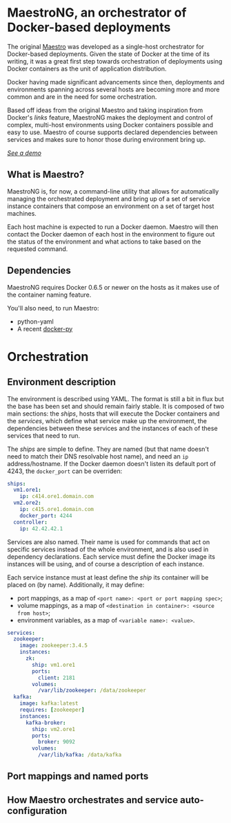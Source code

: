 MaestroNG, an orchestrator of Docker-based deployments
======================================================

The original [Maestro](http://github.com/toscanini/mastro) was developed
as a single-host orchestrator for Docker-based deployments. Given the
state of Docker at the time of its writing, it was a great first step
towards orchestration of deployments using Docker containers as the unit
of application distribution.

Docker having made significant advancements since then, deployments and
environments spanning across several hosts are becoming more and more
common and are in the need for some orchestration.

Based off ideas from the original Maestro and taking inspiration from
Docker's _links_ feature, MaestroNG makes the deployment and control of
complex, multi-host environments using Docker containers possible and
easy to use. Maestro of course supports declared dependencies between
services and makes sure to honor those during environment bring up.

*[See a demo](http://showterm.io/e20242d059958e09846ba)*

What is Maestro?
----------------

MaestroNG is, for now, a command-line utility that allows for
automatically managing the orchestrated deployment and bring up of a set
of service instance containers that compose an environment on a set of
target host machines.

Each host machine is expected to run a Docker daemon. Maestro will then
contact the Docker daemon of each host in the environment to figure out
the status of the environment and what actions to take based on the
requested command.

Dependencies
------------

MaestroNG requires Docker 0.6.5 or newer on the hosts as it makes use of
the container naming feature.

You'll also need, to run Maestro:

* python-yaml
* A recent [docker-py](http://github.com/dotcloud/docker-py)

Orchestration
=============

Environment description
-----------------------

The environment is described using YAML. The format is still a bit in
flux but the base has been set and should remain fairly stable. It is
composed of two main sections: the _ships_, hosts that will execute the
Docker containers and the _services_, which define what service make up
the environment, the dependencies between these services and the
instances of each of these services that need to run.

The _ships_ are simple to define. They are named (but that name doesn't
need to match their DNS resolvable host name), and need an `ip`
address/hostname. If the Docker daemon doesn't listen its default port
of 4243, the `docker_port` can be overriden:

```yaml
ships:
  vm1.ore1:
    ip: c414.ore1.domain.com
  vm2.ore2:
    ip: c415.ore1.domain.com
    docker_port: 4244
  controller:
    ip: 42.42.42.1
```

Services are also named. Their name is used for commands that act on
specific services instead of the whole environment, and is also used in
dependency declarations. Each service must define the Docker image its
instances will be using, and of course a description of each instance.

Each service instance must at least define the _ship_ its container will
be placed on (by name). Additionally, it may define:

  - port mappings, as a map of `<port name>: <port or port mapping spec>`;
  - volume mappings, as a map of `<destination in container>: <source from host>`;
  - environment variables, as a map of `<variable name>: <value>`.

```yaml
services:
  zookeeper:
    image: zookeeper:3.4.5
    instances:
      zk:
        ship: vm1.ore1
        ports:
          client: 2181
        volumes:
          /var/lib/zookeeper: /data/zookeeper
  kafka:
    image: kafka:latest
    requires: [zookeeper]
    instances:
      kafka-broker:
        ship: vm2.ore1
        ports:
          broker: 9092
        volumes:
          /var/lib/kafka: /data/kafka
``` 

Port mappings and named ports
-----------------------------

How Maestro orchestrates and service auto-configuration
-------------------------------------------------------

